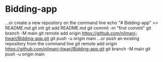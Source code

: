 # Bidding-app

…or create a new repository on the command line
echo "# Bidding-app" >> README.md
git init
git add README.md
git commit -m "first commit"
git branch -M main
git remote add origin https://github.com/nilmani-tiwari/Bidding-app.git
git push -u origin main
…or push an existing repository from the command line
git remote add origin https://github.com/nilmani-tiwari/Bidding-app.git
git branch -M main
git push -u origin main
